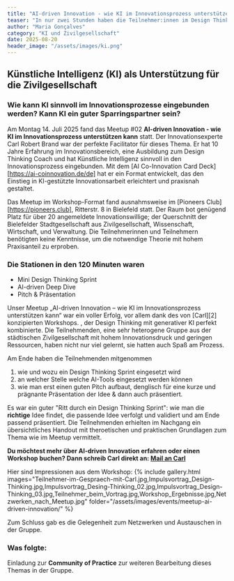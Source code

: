 ```yaml
---
title: "AI-driven Innovation - wie KI im Innovationsprozess unterstützen kann. - Meetup-Rückblick -"
teaser: "In nur zwei Stunden haben die Teilnehmer:innen im Design Thinking Format durchgespielt, wie KI als kreativer Sparringspartner in Innovationsprozessen fungieren kann."
author: "Maria Gonçalves"
category: "KI und Zivilgesellschaft"
date: 2025-08-20
header_image: "/assets/images/ki.png"
---
```


## Künstliche Intelligenz (KI) als Unterstützung für die Zivilgesellschaft

### Wie kann KI sinnvoll im Innovationsprozesse eingebunden werden? Kann KI ein guter Sparringspartner sein?

Am Montag 14. Juli 2025 fand das Meetup #02 **AI-driven Innovation - wie KI im Innovationsprozess unterstützen kann** statt. 
Der Innovationsexperte Carl Robert Brand war der perfekte Facilitator für dieses Thema. Er hat 10 Jahre Erfahrung im Innovationsbereich, eine Ausbildung zum Design Thinking Coach und hat Künstliche Intelligenz sinnvoll in den Innovationsprozess eingebunden.
Mit dem [AI Co-Innovation Card Deck][https://ai-coinnovation.de/de] hat er ein Format entwickelt, das den Einstieg in KI-gestützte Innovationsarbeit erleichtert und praxisnah gestaltet.  

Das Meetup im Workshop-Format fand ausnahmsweise im [Pioneers Club][https://pioneers.club], Ritterstr. 8 in Bielefeld statt. 
Der Raum bot genügend Platz für über 20 angemeldete Innovationswillige; der Querschnitt der Bielefelder Stadtgesellschaft aus Zivilgesellschaft, Wissenschaft, Wirtschaft, und Verwaltung.
Die Teilnehmerinnen und Teilnehmern benötigten keine Kenntnisse, um die notwendige Theorie mit hohem Praxisanteil zu erproben. 

### Die Stationen in den 120 Minuten waren 
-	Mini Design Thinking Sprint
-	AI-driven Deep Dive
-	Pitch & Präsentation

Unser Meetup „AI-driven Innovation – wie KI im Innovationsprozess unterstützen kann“ war ein voller Erfolg, vor allem dank des von [Carl][2] konzipierten Workshops. , der Design Thinking mit generativer KI perfekt kombinierte. Die Teilnehmenden, eine sehr heterogene Gruppe aus der städtischen Zivilgesellschaft mit hohem Innovationsdruck und geringen Ressourcen, haben nicht nur viel gelernt, sie hatten auch Spaß am Prozess.

Am Ende haben die Teilnehmenden mitgenommen 
1. wie und wozu ein Design Thinking Sprint eingesetzt wird
2. an welcher Stelle welche AI-Tools eingesetzt werden können 
3. wie man erst einen guten Pitch aufbaut, denglisch für eine kurze und prägnante Präsentation der Idee & dann auch präsentiert.
   
Es war ein guter "Ritt durch ein Design Thinking Sprint": wie man die **richtige** Idee findet, die passende Idee verfolgt und validiert und am Ende passend präsentiert.
Die Teilnehmenden erhielten im Nachgang ein übersichtliches Handout mit theroetischen und praktischen Grundlagen zum Thema wie im Meetup vermittelt.

**Du möchtest mehr über AI-driven Innovation erfahren oder einen Workshop buchen? Dann schreib Carl direkt an: [Mail an Carl](mailto:carl@ai-coinnovation.de)**

Hier sind Impressionen aus dem Workshop:
{% include gallery.html 
   images="Teilnehmer-im-Gespraech-mit-Carl.jpg,Impulsvortrag_Design-Thinking.jpg,Impulsvortrag_Desing-Thinking_02.jpg,Impulsvortrag_Design-Thinking_03.jpg,Teilnehmer_beim_Vortrag.jpg,Workshop_Ergebnisse.jpg,Netzwerken_nach_Meetup.jpg" 
   folder="/assets/images/events/meetup-ai-driven-innovation/" %}

Zum Schluss gab es die Gelegenheit zum Netzwerken und Austauschen in der Gruppe.

### Was folgte:
Einladung zur **Community of Practice** zur weiteren Bearbeitung dieses Themas in der Gruppe.
